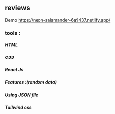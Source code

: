 ## reviews 
Demo https://neon-salamander-6a9437.netlify.app/

### tools :
##### HTML
##### CSS
##### React Js
##### Features :(random data)
##### Using JSON file 
##### Tailwind css
